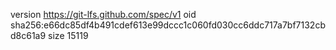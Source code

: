 version https://git-lfs.github.com/spec/v1
oid sha256:e66dc85df4b491cdef613e99dccc1c060fd030cc6ddc717a7bf7132cbd8c61a9
size 15119
